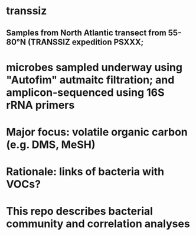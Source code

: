 # transsiz

## Samples from North Atlantic transect from 55-80°N (TRANSSIZ expedition PSXXX; 
# microbes sampled underway using "Autofim" autmaitc filtration; and amplicon-sequenced using 16S rRNA primers
# Major focus: volatile organic carbon (e.g. DMS, MeSH)
# Rationale: links of bacteria with VOCs?
# This repo describes bacterial community and correlation analyses 
